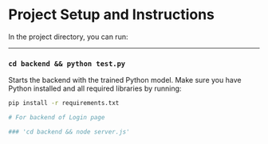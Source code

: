 # Project Setup and Instructions

In the project directory, you can run:

---

### `cd backend && python test.py`

Starts the backend with the trained Python model. Make sure you have Python installed and all required libraries by running:
```bash
pip install -r requirements.txt

# For backend of Login page

### 'cd backend && node server.js'
